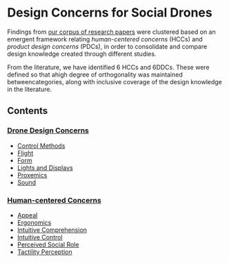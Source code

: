 # Design Concerns for Social Drones

Findings from [our corpus of research papers](https://github.com/socialdrones/designreview/tree/master/prospectuses) were clustered based on an emergent framework relating *human-centered concerns* (HCCs) and *product design concerns* (PDCs), in order to consolidate and compare design knowledge created through different studies.

From the literature, we have identified 6 HCCs and 6DDCs. These were defined so that ahigh degree of orthogonality was maintained betweencategories, along with inclusive coverage of the design knowledge in the literature.

## Contents

### [Drone Design Concerns](ddc/)

- [Control Methods](ddc/control.md)
- [Flight](ddc/flight.md)
- [Form](ddc/form.md)
- [Lights and Displays](ddc/displays.md)
- [Proxemics](ddc/proxemics.md)
- [Sound](ddc/sound.md)

### [Human-centered Concerns](hcc/)

- [Appeal](hcc/appeal.md)
- [Ergonomics](hcc/ergonomics.md)
- [Intuitive Comprehension](hcc/comprehension.md)
- [Intuitive Control](hcc/control.md)
- [Perceived Social Role](hcc/role.md)
- [Tactility Perception](hcc/tactility.md)
